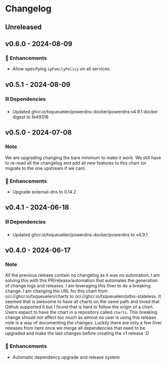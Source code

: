 # Changelog

## Unreleased

## v0.6.0 - 2024-08-09

### 🚀 Enhancements
- Allow specifying `ipFamilyPolicy` on all services.

## v0.5.1 - 2024-08-09

### ⛓️ Dependencies
- Updated ghcr.io/txqueuelen/powerdns-docker/powerdns:v4.9.1 docker digest to fe49318

## v0.5.0 - 2024-07-08

### Note
We are upgrading changing the bare minimum to make it work. We still have to re-read all the changelog and add all new features to this chart (or migrate to the one upstream if we can).

### 🚀 Enhancements
- Upgrade external-dns to 0.14.2

## v0.4.1 - 2024-06-18

### ⛓️ Dependencies
- Updated ghcr.io/txqueuelen/powerdns-docker/powerdns to v4.9.1

## v0.4.0 - 2024-06-17

### Note
All the previous release contain no changelog as it was no automation.
I am solving this with this PR/release/automation that automates the generation of change logs and releases.
I am leveraging this 0ver to do a breaking change. I am changing the URL for this chart from oci://ghcr.io/txqueuelen/charts to oci://ghcr.io/txqueuelen/pdns-stateless.
It seemed that is awesome to have all charts on the same path and loved that Github supported it but I found that is hard to follow the origin of a chart. Users expect to have the chart in a repository called `charts`.
This breaking change should not affect too much as almost no user is using this release note is a way of documenting the changes.
Luckily there are only a few 0ver releases from here once we merge all dependencies that need to be upgraded and make the last changes before creating the v1 release :D

### 🚀 Enhancements
- Automatic dependency upgrade and release system
